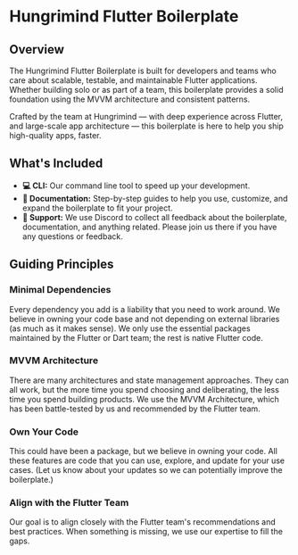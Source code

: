 # Hungrimind Flutter Boilerplate

## Overview

The Hungrimind Flutter Boilerplate is built for developers and teams who care about scalable, testable, and maintainable Flutter applications. Whether building solo or as part of a team, this boilerplate provides a solid foundation using the MVVM architecture and consistent patterns.

Crafted by the team at Hungrimind — with deep experience across Flutter, and large-scale app architecture — this boilerplate is here to help you ship high-quality apps, faster.

## What's Included

*   **💻 CLI:** Our command line tool to speed up your development.
*   **📄 Documentation:** Step-by-step guides to help you use, customize, and expand the boilerplate to fit your project.
*   **💬 Support:** We use Discord to collect all feedback about the boilerplate, documentation, and anything related. Please join us there if you have any questions or feedback.

## Guiding Principles

### Minimal Dependencies
Every dependency you add is a liability that you need to work around. We believe in owning your code base and not depending on external libraries (as much as it makes sense). We only use the essential packages maintained by the Flutter or Dart team; the rest is native Flutter code.

### MVVM Architecture
There are many architectures and state management approaches. They can all work, but the more time you spend choosing and deliberating, the less time you spend building products. We use the MVVM Architecture, which has been battle-tested by us and recommended by the Flutter team.

### Own Your Code
This could have been a package, but we believe in owning your code. All these features are code that you can use, explore, and update for your use cases. (Let us know about your updates so we can potentially improve the boilerplate.)

### Align with the Flutter Team
Our goal is to align closely with the Flutter team's recommendations and best practices. When something is missing, we use our expertise to fill the gaps.
